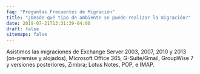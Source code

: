 ```yaml
---
faq: "Preguntas Frecuentes de Migración"
title: "¿Desde qué tipo de ambiente se puede realizar la migración?"
date: 2019-07-21T13:31:39-04:00
draft: false
sitemaps: false
---
```


Asistimos las migraciones de Exchange Server 2003, 2007, 2010 y 2013 (on-premise y alojados), Microsoft Office 365, G-Suite/Gmail, GroupWise 7 y versiones posteriores, Zimbra; Lotus Notes, POP, e IMAP.